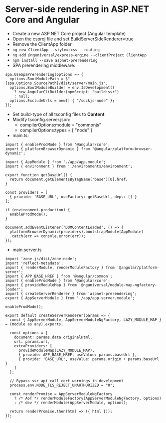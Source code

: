 # Server-side rendering in ASP.NET Core and Angular

- Create a new ASP.NET Core project (Angular template)
- Open the csproj file and set BuildServerSideRenderer=true
- Remove the ClientApp folder
- `ng new ClientApp --style=scss --routing`
- `ng add @nguniversal/express-engine --clientProject ClientApp`
- `npm install --save aspnet-prerendering`
- SPA prerendering middleware:
```
spa.UseSpaPrerendering(options => {
  options.BootModulePath = $"{spa.Options.SourcePath}/dist/server/main.js";
  options.BootModuleBuilder = env.IsDevelopment()
    ? new AngularCliBuilder(npmScript: "build:ssr")
    : null;
  options.ExcludeUrls = new[] { "/sockjs-node" };
});
```
- Set build-type of all tsconfig files to **Content**
- Modify tsconfig.server.json:
  - compilerOptions:module = "commonjs"
  - compilerOptions:types = [ "node" ]
- main.ts:
```
import { enableProdMode } from '@angular/core';
import { platformBrowserDynamic } from '@angular/platform-browser-dynamic';

import { AppModule } from './app/app.module';
import { environment } from './environments/environment';

export function getBaseUrl() {
  return document.getElementsByTagName('base')[0].href;
}

const providers = [
  { provide: 'BASE_URL', useFactory: getBaseUrl, deps: [] }
];

if (environment.production) {
  enableProdMode();
}

document.addEventListener('DOMContentLoaded', () => {
  platformBrowserDynamic(providers).bootstrapModule(AppModule)
  .catch(err => console.error(err));
});
```
- main.server.ts
```
import 'zone.js/dist/zone-node';
import 'reflect-metadata';
import { renderModule, renderModuleFactory } from '@angular/platform-server';
import { APP_BASE_HREF } from '@angular/common';
import { enableProdMode } from '@angular/core';
import { provideModuleMap } from '@nguniversal/module-map-ngfactory-loader';
import { createServerRenderer } from 'aspnet-prerendering';
export { AppServerModule } from './app/app.server.module';

enableProdMode();

export default createServerRenderer(params => {
  const { AppServerModule, AppServerModuleNgFactory, LAZY_MODULE_MAP } = (module as any).exports;

  const options = {
    document: params.data.originalHtml,
    url: params.url,
    extraProviders: [
      provideModuleMap(LAZY_MODULE_MAP),
      { provide: APP_BASE_HREF, useValue: params.baseUrl },
      { provide: 'BASE_URL', useValue: params.origin + params.baseUrl }
    ]
  };

  // Bypass ssr api call cert warnings in development
  process.env.NODE_TLS_REJECT_UNAUTHORIZED = "0";

  const renderPromise = AppServerModuleNgFactory
    ? /* AoT */ renderModuleFactory(AppServerModuleNgFactory, options)
    : /* dev */ renderModule(AppServerModule, options);

  return renderPromise.then(html => ({ html }));
});
```
